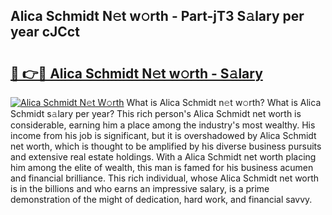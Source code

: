 ## Alica Schmidt N𝚎t w𝚘rth - Part-jT3 S𝚊lary per year cJCct

# <h2><a href="http://gc0q4k.nevu.top/?p=Alica+Schmidt">🔗 👉🔴 Alica Schmidt N𝚎t w𝚘rth - S𝚊lary</a></h2>

[![Alica Schmidt N𝚎t W𝚘rth](https://i.imgur.com/Oavwk0R.jpeg)](http://gc0q4k.nevu.top/?p=Alica+Schmidt)
What is Alica Schmidt n𝚎t w𝚘rth? What is Alica Schmidt s𝚊lary per year?
This rich person's Alica Schmidt net worth is considerable, earning him a place among the industry's most wealthy. His income from his job is significant, but it is overshadowed by Alica Schmidt net worth, which is thought to be amplified by his diverse business pursuits and extensive real estate holdings. With a Alica Schmidt net worth placing him among the elite of wealth, this man is famed for his business acumen and financial brilliance. This rich individual, whose Alica Schmidt net worth is in the billions and who earns an impressive salary, is a prime demonstration of the might of dedication, hard work, and financial savvy.
